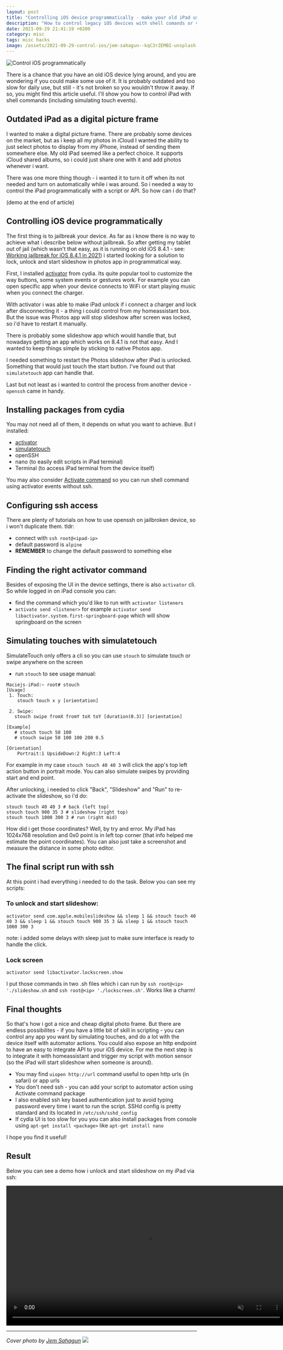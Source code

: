 ```yaml
---
layout: post
title: "Controlling iOS device programmatically - make your old iPad useful again with command line"
description: "How to control legacy iOS devices with shell comands or via ssh. Including reacting to events and simulating touch gestures"
date: 2021-09-29 21:41:19 +0200
category: misc
tags: misc hacks
image: /assets/2021-09-29-control-ios/jem-sahagun--kqC3rZEMBI-unsplash.jpg
---
```


![Control iOS programmatically](/assets/2021-09-29-control-ios/jem-sahagun--kqC3rZEMBI-unsplash.jpg)

There is a chance that you have an old iOS device lying around, and you are wondering if you could make some use of it. It is probably outdated and too slow for daily use, but still - it's not broken so you wouldn't throw it away. If so, you might find this article useful. I'll show you how to control iPad with shell commands (including simulating touch events).

## Outdated iPad as a digital picture frame

I wanted to make a digital picture frame. There are probably some devices on the market, but as i keep all my photos in iCloud I wanted the ability to just select photos to display from my iPhone, instead of sending them somewhere else. My old iPad seemed like a perfect choice. It supports iCloud shared albums, so i could just share one with it and add photos whenever i want.

There was one more thing though - i wanted it to turn it off when its not needed and turn on automatically while i was around. So i needed a way to control the iPad programmatically with a script or API. So how can i do that?

(demo at the end of article)

## Controlling iOS device programmatically

The first thing is to jailbreak your device. As far as i know there is no way to achieve what i describe below without jailbreak. So after getting my tablet out of jail (which wasn't that easy, as it is running on old iOS 8.4.1 - see: [Working jailbreak for iOS 8.4.1 in 2021](https://macap.github.io/misc/2021/09/29/working_jailbreak_for_ios_8_4_1_in_2021.html)) i started looking for a solution to lock, unlock and start slideshow in photos app in programmatical way.

First, I installed [activator](https://cydia.saurik.com/package/libactivator/) from cydia. Its quite popular tool to customize the way buttons, some system events or gestures work. For example you can open specific app when your device connects to WiFi or start playing music when you connect the charger.

With activator i was able to make iPad unlock if i connect a charger and lock after disconnecting it - a thing i could control from my homeassistant box. But the issue was Photos app will stop slideshow after screen was locked, so i'd have to restart it manually.

There is probably some slideshow app which would handle that, but nowadays getting an app which works on 8.4.1 is not that easy. And I wanted to keep things simple by sticking to native Photos app.

I needed something to restart the Photos slideshow after iPad is unlocked. Something that would just touch the start button. I've found out that `simulatetouch` app can handle that.

Last but not least as i wanted to control the process from another device - `openssh` came in handy.

## Installing packages from cydia

You may not need all of them, it depends on what you want to achieve. But I installed:

- [activator](https://cydia.saurik.com/package/libactivator/)
- [simulatetouch](http://cydia.saurik.com/package/kr.iolate.simulatetouch/)
- openSSH
- nano (to easily edit scripts in iPad terminal)
- Terminal (to access iPad terminal from the device itself)

You may also consider [Activate command](http://cydia.saurik.com/package/org.rdharris.activatecommand/) so you can run shell command using activator events without ssh.

## Configuring ssh access

There are plenty of tutorials on how to use openssh on jailbroken device, so i won't duplicate them. tldr:

- connect with `ssh root@<ipad-ip>`
- default password is `alpine`
- **REMEMBER** to change the default password to something else

## Finding the right activator command

Besides of exposing the UI in the device settings, there is also `activator` cli. So while logged in on iPad console you can:

- find the command which you'd like to run with `activator listeners`
- `activate send <listener>` for example `activator send libactivator.system.first-springboard-page` which will show springboard on the screen

## Simulating touches with simulatetouch

SimulateTouch only offers a cli so you can use `stouch` to simulate touch or swipe anywhere on the screen

- run `stouch` to see usage manual:

```
Maciejs-iPad:~ root# stouch
[Usage]
 1. Touch:
    stouch touch x y [orientation]

 2. Swipe:
   stouch swipe fromX fromY toX toY [duration(0.3)] [orientation]

[Example]
   # stouch touch 50 100
   # stouch swipe 50 100 100 200 0.5

[Orientation]
    Portrait:1 UpsideDown:2 Right:3 Left:4
```

For example in my case `stouch touch 40 40 3` will click the app's top left action button in portrait mode. You can also simulate swipes by providing start and end point.

After unlocking, i needed to click "Back", "Slideshow" and "Run" to re-activate the slideshow, so i'd do:

```
stouch touch 40 40 3 # back (left top)
stouch touch 900 35 3 # slideshow (right top)
stouch touch 1000 300 3 # run (right mid)
```

How did i get those coordinates? Well, by try and error. My iPad has 1024x768 resolution and 0x0 point is in left top corner (that info helped me estimate the point coordinates). You can also just take a screenshot and measure the distance in some photo editor.

## The final script run with ssh

At this point i had everything i needed to do the task. Below you can see my scripts:

### To unlock and start slideshow:

```
activator send com.apple.mobileslideshow && sleep 1 && stouch touch 40 40 3 && sleep 1 && stouch touch 900 35 3 && sleep 1 && stouch touch 1000 300 3
```

note: i added some delays with sleep just to make sure interface is ready to handle the click.

### Lock screen

```
activator send libactivator.lockscreen.show
```

I put those commands in two .sh files which i can run by `ssh root@<ip> './slideshow.sh` and `ssh root@<ip> './lockscreen.sh'`. Works like a charm!

## Final thoughts

So that's how i got a nice and cheap digital photo frame. But there are endless possibilites - if you have a little bit of skill in scripting - you can control any app you want by simulating touches, and do a lot with the device itself with automator actions. You could also expose an http endpoint to have an easy to integrate API to your iOS device. For me the next step is to integrate it with homeassistant and trigger my script with motion sensor (so the iPad will start slideshow when someone is around).

- You may find `uiopen http://url` command useful to open http urls (in safari) or app urls
- You don't need ssh - you can add your script to automator action using Activate command package
- I also enabled ssh key based authentication just to avoid typing password every time i want to run the script. SSHd config is pretty standard and its located in `/etc/ssh/sshd_config`
- If cydia UI is too slow for you you can also install packages from console using `apt-get install <package>` like `apt-get install nano`

I hope you find it useful!

## Result

Below you can see a demo how i unlock and start slideshow on my iPad via ssh:

<video src="/assets/2021-09-29-control-ios/output.mp4" width="740" controls muted></video>

---

_Cover photo by [Jem Sahagun](https://unsplash.com/@jemsahagun?utm_source=unsplash&utm_medium=referral&utm_content=creditCopyText)_
![](https://macap.ct8.pl/image.php?url={{site.url}}{{page.url}})
